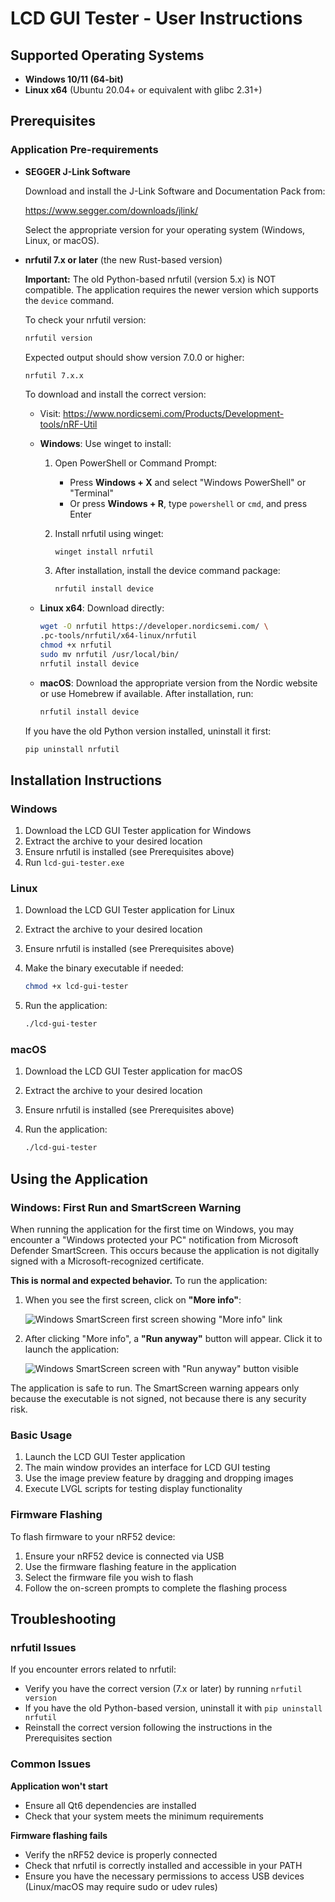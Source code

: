 # LCD GUI Tester - User Instructions

## Supported Operating Systems

- **Windows 10/11 (64-bit)**
- **Linux x64** (Ubuntu 20.04+ or equivalent with glibc 2.31+)

## Prerequisites

### Application Pre-requirements

- **SEGGER J-Link Software**

  Download and install the J-Link Software and Documentation Pack from:

  https://www.segger.com/downloads/jlink/

  Select the appropriate version for your operating system (Windows, Linux, or macOS).

- **nrfutil 7.x or later** (the new Rust-based version)

  **Important:** The old Python-based nrfutil (version 5.x) is NOT compatible. The application requires the newer version which supports the `device` command.

  To check your nrfutil version:

  ```bash
  nrfutil version
  ```

  Expected output should show version 7.0.0 or higher:

  ```
  nrfutil 7.x.x
  ```

  To download and install the correct version:

  - Visit: https://www.nordicsemi.com/Products/Development-tools/nRF-Util

  - **Windows**: Use winget to install:

    1. Open PowerShell or Command Prompt:

       - Press **Windows + X** and select "Windows PowerShell" or "Terminal"
       - Or press **Windows + R**, type `powershell` or `cmd`, and press Enter

    2. Install nrfutil using winget:

       ```bash
       winget install nrfutil
       ```

    3. After installation, install the device command package:

       ```bash
       nrfutil install device
       ```

  - **Linux x64**: Download directly:

    ```bash
    wget -O nrfutil https://developer.nordicsemi.com/ \ 
    .pc-tools/nrfutil/x64-linux/nrfutil
    chmod +x nrfutil
    sudo mv nrfutil /usr/local/bin/
    nrfutil install device
    ```

  - **macOS**: Download the appropriate version from the Nordic website or use Homebrew if available. After installation, run:

    ```bash
    nrfutil install device
    ```

  If you have the old Python version installed, uninstall it first:

  ```bash
  pip uninstall nrfutil
  ```

## Installation Instructions

### Windows

1. Download the LCD GUI Tester application for Windows
2. Extract the archive to your desired location
3. Ensure nrfutil is installed (see Prerequisites above)
4. Run `lcd-gui-tester.exe`

### Linux

1. Download the LCD GUI Tester application for Linux
2. Extract the archive to your desired location
3. Ensure nrfutil is installed (see Prerequisites above)
4. Make the binary executable if needed:

   ```bash
   chmod +x lcd-gui-tester
   ```

5. Run the application:

   ```bash
   ./lcd-gui-tester
   ```

### macOS

1. Download the LCD GUI Tester application for macOS
2. Extract the archive to your desired location
3. Ensure nrfutil is installed (see Prerequisites above)
4. Run the application:

   ```bash
   ./lcd-gui-tester
   ```

## Using the Application

### Windows: First Run and SmartScreen Warning

When running the application for the first time on Windows, you may encounter a "Windows protected your PC" notification from Microsoft Defender SmartScreen. This occurs because the application is not digitally signed with a Microsoft-recognized certificate.

**This is normal and expected behavior.** To run the application:

1. When you see the first screen, click on **"More info"**:

   ![Windows SmartScreen first screen showing "More info" link](windows_protect_your_pc.png)

2. After clicking "More info", a **"Run anyway"** button will appear. Click it to launch the application:

   ![Windows SmartScreen screen with "Run anyway" button visible](run_anyway.png)

The application is safe to run. The SmartScreen warning appears only because the executable is not signed, not because there is any security risk.

### Basic Usage

1. Launch the LCD GUI Tester application
2. The main window provides an interface for LCD GUI testing
3. Use the image preview feature by dragging and dropping images
4. Execute LVGL scripts for testing display functionality

### Firmware Flashing

To flash firmware to your nRF52 device:

1. Ensure your nRF52 device is connected via USB
2. Use the firmware flashing feature in the application
3. Select the firmware file you wish to flash
4. Follow the on-screen prompts to complete the flashing process

## Troubleshooting

### nrfutil Issues

If you encounter errors related to nrfutil:

- Verify you have the correct version (7.x or later) by running `nrfutil version`
- If you have the old Python-based version, uninstall it with `pip uninstall nrfutil`
- Reinstall the correct version following the instructions in the Prerequisites section

### Common Issues

**Application won't start**
  - Ensure all Qt6 dependencies are installed
  - Check that your system meets the minimum requirements

**Firmware flashing fails**
  - Verify the nRF52 device is properly connected
  - Check that nrfutil is correctly installed and accessible in your PATH
  - Ensure you have the necessary permissions to access USB devices (Linux/macOS may require sudo or udev rules)
